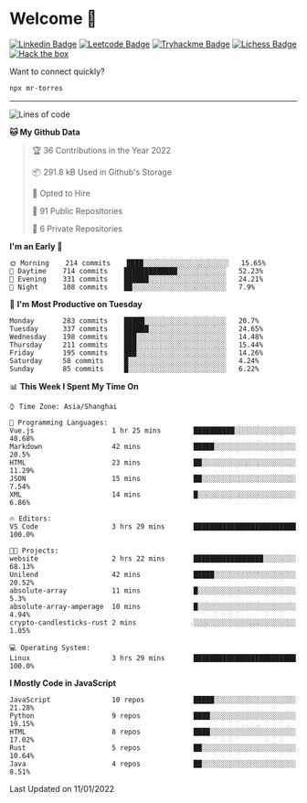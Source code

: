 # Welcome 👋

[![Linkedin Badge](https://img.shields.io/badge/-PedroTorres-blue?style=flat-square&logo=Linkedin&logoColor=white&link=https://www.linkedin.com/in/PedroTorres/)](https://www.linkedin.com/in/pedro-torres-cruz/)
[![Leetcode Badge](https://img.shields.io/badge/profile-leetcode-green)](https://leetcode.com/corfucinas/)
[![Tryhackme Badge](https://img.shields.io/badge/profile-tryhackme-blue)](https://tryhackme.com/p/Corfucinas/)
[![Lichess Badge](https://img.shields.io/badge/challenge_me-lichess-yellow)](https://lichess.org/@/Corfucinas)
[![Hack the box](https://img.shields.io/badge/hack_the_box-profile-red)](https://www.hackthebox.eu/profile/375826)

Want to connect quickly?

```javascript
npx mr-torres
```

---

<!--START_SECTION:waka-->
![Lines of code](https://img.shields.io/badge/From%20Hello%20World%20I%27ve%20Written-1.6%20million%20lines%20of%20code-blue)

**🐱 My Github Data** 

> 🏆 36 Contributions in the Year 2022
 > 
> 📦 291.8 kB Used in Github's Storage 
 > 
> 💼 Opted to Hire
 > 
> 📜 91 Public Repositories 
 > 
> 🔑 6 Private Repositories  
 > 
**I'm an Early 🐤** 

```text
🌞 Morning    214 commits    ████░░░░░░░░░░░░░░░░░░░░░   15.65% 
🌆 Daytime    714 commits    █████████████░░░░░░░░░░░░   52.23% 
🌃 Evening    331 commits    ██████░░░░░░░░░░░░░░░░░░░   24.21% 
🌙 Night      108 commits    ██░░░░░░░░░░░░░░░░░░░░░░░   7.9%

```
📅 **I'm Most Productive on Tuesday** 

```text
Monday       283 commits    █████░░░░░░░░░░░░░░░░░░░░   20.7% 
Tuesday      337 commits    ██████░░░░░░░░░░░░░░░░░░░   24.65% 
Wednesday    198 commits    ███░░░░░░░░░░░░░░░░░░░░░░   14.48% 
Thursday     211 commits    ███░░░░░░░░░░░░░░░░░░░░░░   15.44% 
Friday       195 commits    ███░░░░░░░░░░░░░░░░░░░░░░   14.26% 
Saturday     58 commits     █░░░░░░░░░░░░░░░░░░░░░░░░   4.24% 
Sunday       85 commits     █░░░░░░░░░░░░░░░░░░░░░░░░   6.22%

```


📊 **This Week I Spent My Time On** 

```text
⌚︎ Time Zone: Asia/Shanghai

💬 Programming Languages: 
Vue.js                   1 hr 25 mins        ██████████░░░░░░░░░░░░░░░   40.68% 
Markdown                 42 mins             █████░░░░░░░░░░░░░░░░░░░░   20.5% 
HTML                     23 mins             ██░░░░░░░░░░░░░░░░░░░░░░░   11.29% 
JSON                     15 mins             ██░░░░░░░░░░░░░░░░░░░░░░░   7.54% 
XML                      14 mins             █░░░░░░░░░░░░░░░░░░░░░░░░   6.86%

🔥 Editors: 
VS Code                  3 hrs 29 mins       █████████████████████████   100.0%

🐱‍💻 Projects: 
website                  2 hrs 22 mins       █████████████████░░░░░░░░   68.13% 
Unilend                  42 mins             █████░░░░░░░░░░░░░░░░░░░░   20.52% 
absolute-array           11 mins             █░░░░░░░░░░░░░░░░░░░░░░░░   5.3% 
absolute-array-amperage  10 mins             █░░░░░░░░░░░░░░░░░░░░░░░░   4.94% 
crypto-candlesticks-rust 2 mins              ░░░░░░░░░░░░░░░░░░░░░░░░░   1.05%

💻 Operating System: 
Linux                    3 hrs 29 mins       █████████████████████████   100.0%

```

**I Mostly Code in JavaScript** 

```text
JavaScript               10 repos            █████░░░░░░░░░░░░░░░░░░░░   21.28% 
Python                   9 repos             ████░░░░░░░░░░░░░░░░░░░░░   19.15% 
HTML                     8 repos             ████░░░░░░░░░░░░░░░░░░░░░   17.02% 
Rust                     5 repos             ██░░░░░░░░░░░░░░░░░░░░░░░   10.64% 
Java                     4 repos             ██░░░░░░░░░░░░░░░░░░░░░░░   8.51%

```



 Last Updated on 11/01/2022
<!--END_SECTION:waka-->
